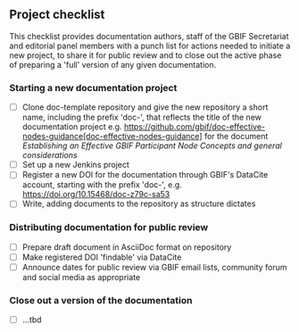 ## Project checklist

This checklist provides documentation authors, staff of the GBIF Secretariat and editorial panel members with a punch list for actions needed to initiate a new project, to share it for public review and to close out the active phase of preparing a 'full' version of any given documentation.

### Starting a new documentation project

- [ ] Clone doc-template repository and give the new repository a short name, including the prefix 'doc-', that reflects the title of the new documentation project e.g. https://github.com/gbif/doc-effective-nodes-guidance[doc-effective-nodes-guidance] for the document _Establishing an Effective GBIF Participant Node Concepts and general considerations_ 
- [ ] Set up a new Jenkins project
- [ ] Register a new DOI for the documentation through GBIF's DataCite account, starting with the prefix 'doc-', e.g. https://doi.org/10.15468/doc-z79c-sa53
- [ ] Write, adding documents to the repository as structure dictates

### Distributing documentation for public review

- [ ] Prepare draft document in AsciiDoc format on repository
- [ ] Make registered DOI 'findable' via DataCite   
- [ ] Announce dates for public review via GBIF email lists, community forum and social media as appropriate

### Close out a version of the documentation

- [ ] …tbd
